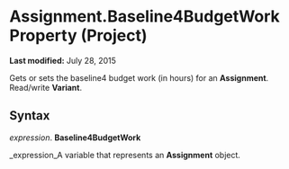 
# Assignment.Baseline4BudgetWork Property (Project)

 **Last modified:** July 28, 2015

Gets or sets the baseline4 budget work (in hours) for an  **Assignment**. Read/write  **Variant**.

## Syntax

 _expression_. **Baseline4BudgetWork**

 _expression_A variable that represents an  **Assignment** object.

